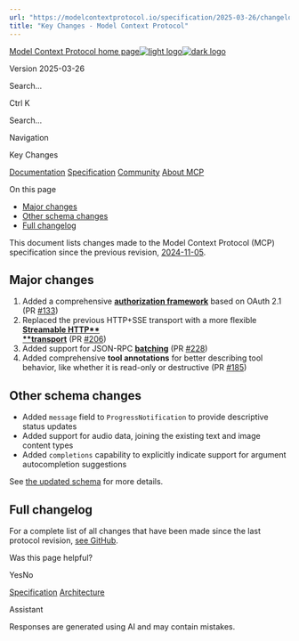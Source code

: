 ```yaml
---
url: "https://modelcontextprotocol.io/specification/2025-03-26/changelog"
title: "Key Changes - Model Context Protocol"
---
```


[Model Context Protocol home page![light logo](https://mintlify.s3.us-west-1.amazonaws.com/mcp/logo/light.svg)![dark logo](https://mintlify.s3.us-west-1.amazonaws.com/mcp/logo/dark.svg)](https://modelcontextprotocol.io/)

Version 2025-03-26

Search...

Ctrl K

Search...

Navigation

Key Changes

[Documentation](https://modelcontextprotocol.io/docs/getting-started/intro) [Specification](https://modelcontextprotocol.io/specification/2025-06-18) [Community](https://modelcontextprotocol.io/community/communication) [About MCP](https://modelcontextprotocol.io/about)

On this page

- [Major changes](https://modelcontextprotocol.io/specification/2025-03-26/changelog#major-changes)
- [Other schema changes](https://modelcontextprotocol.io/specification/2025-03-26/changelog#other-schema-changes)
- [Full changelog](https://modelcontextprotocol.io/specification/2025-03-26/changelog#full-changelog)

This document lists changes made to the Model Context Protocol (MCP) specification since
the previous revision, [2024-11-05](https://modelcontextprotocol.io/specification/2024-11-05).

## [​](https://modelcontextprotocol.io/specification/2025-03-26/changelog\#major-changes)  Major changes

1. Added a comprehensive **[authorization framework](https://modelcontextprotocol.io/specification/2025-03-26/basic/authorization)**
based on OAuth 2.1 (PR
[#133](https://github.com/modelcontextprotocol/specification/pull/133))
2. Replaced the previous HTTP+SSE transport with a more flexible **[Streamable HTTP\**\
**transport](https://modelcontextprotocol.io/specification/2025-03-26/basic/transports#streamable-http)** (PR
[#206](https://github.com/modelcontextprotocol/specification/pull/206))
3. Added support for JSON-RPC **[batching](https://www.jsonrpc.org/specification#batch)**
(PR [#228](https://github.com/modelcontextprotocol/specification/pull/228))
4. Added comprehensive **tool annotations** for better describing tool behavior, like
whether it is read-only or destructive (PR
[#185](https://github.com/modelcontextprotocol/specification/pull/185))

## [​](https://modelcontextprotocol.io/specification/2025-03-26/changelog\#other-schema-changes)  Other schema changes

- Added `message` field to `ProgressNotification` to provide descriptive status updates
- Added support for audio data, joining the existing text and image content types
- Added `completions` capability to explicitly indicate support for argument
autocompletion suggestions

See
[the updated schema](http://github.com/modelcontextprotocol/specification/tree/main/schema/2025-03-26/schema.ts)
for more details.

## [​](https://modelcontextprotocol.io/specification/2025-03-26/changelog\#full-changelog)  Full changelog

For a complete list of all changes that have been made since the last protocol revision,
[see GitHub](https://github.com/modelcontextprotocol/specification/compare/2024-11-05...2025-03-26).

Was this page helpful?

YesNo

[Specification](https://modelcontextprotocol.io/specification/2025-03-26) [Architecture](https://modelcontextprotocol.io/specification/2025-03-26/architecture/index)

Assistant

Responses are generated using AI and may contain mistakes.